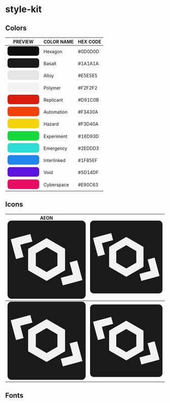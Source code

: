 # style-kit

## Colors
|PREVIEW|COLOR NAME|HEX CODE|
|---|---|---|
|![black](./png/colors/black.png)|Hexagon|#0D0D0D|
|![dark_gray](./png/colors/dark_gray.png)|Basalt|#1A1A1A|
|![light_gray](./png/colors/light_gray.png)|Alloy|#E5E5E5|
|![white](./png/colors/white.png)|Polymer|#F2F2F2|
|![red](./png/colors/red.png)|Replicant|#D91C0B|
|![orange](./png/colors/orange.png)|Automation|#F3430A|
|![yellow](./png/colors/yellow.png)|Hazard|#F3D40A|
|![green](./png/colors/green.png)|Experiment|#16D93D|
|![teal](./png/colors/teal.png)|Emergency|#2EDDD3|
|![blue](./png/colors/blue.png)|Interlinked|#1F85EF|
|![purple](./png/colors/purple.png)|Void|#5D14DF|
|![magenta](./png/colors/magenta.png)|Cyberspace|#E90C63|

## Icons

|AEON<br/>![aeon](./png/icons/aeon.png)|![aeon](./png/icons/aeon.png)|
|:---:|:---:|
|![aeon](./png/icons/aeon.png)|![aeon](./png/icons/aeon.png)|

## Fonts
